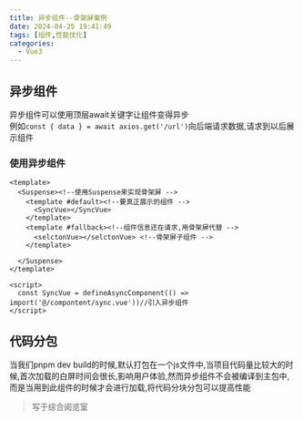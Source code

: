 ```yaml
---
title: 异步组件--骨架屏案例
date: 2024-04-25 19:41:49
tags: [组件,性能优化]
categories:
  - Vue3
---
```


## 异步组件
异步组件可以使用顶层await关键字让组件变得异步  
例如`const { data } = await axios.get('/url')`向后端请求数据,请求到以后展示组件  

<!--more-->

### 使用异步组件  
```vue
<template>
  <Suspense><!--使用Suspense来实现骨架屏 --> 
    <template #default><!--要真正展示的组件 -->
      <SyncVue></SyncVue>
    </template>
    <template #fallback><!--组件信息还在请求,用骨架屏代替 -->
      <selctonVue></selctonVue> <!--骨架屏子组件 -->
    </template>
    
  </Suspense>
</template>

<script>
  const SyncVue = defineAsyncComponent(() => import('@/compontent/sync.vue'))//引入异步组件
</script>
```

## 代码分包
当我们pnpm dev build的时候,默认打包在一个js文件中,当项目代码量比较大的时候,首次加载的白屏时间会很长,影响用户体验,然而异步组件不会被编译到主包中,而是当用到此组件的时候才会进行加载,将代码分块分包可以提高性能

>写于综合阅览室